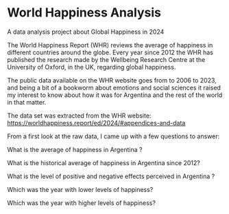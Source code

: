 # World Happiness Analysis
A data analysis project about Global Happiness in 2024

The World Happiness Report (WHR) reviews the average of happiness in different countries around the globe. Every year since 2012 the WHR has published the research made by the Wellbeing Research Centre at the University of Oxford, in the UK, regarding global happiness. 

The public data available on the WHR website goes from to 2006 to 2023, and being a bit of a bookworm about emotions and social sciences it raised my interest to know about how it was for Argentina and the rest of the world in that matter.

The data set was extracted from the WHR website: https://worldhappiness.report/ed/2024/#appendices-and-data

From a first look at the raw data, I came up with a few questions to answer:

What is the average of happiness in Argentina ?

What is the historical average of happiness in Argentina since 2012?

What is the level of positive and negative effects perceived in Argentina ?

Which was the year with lower levels of happiness?

Which was the year with higher levels of happiness?
